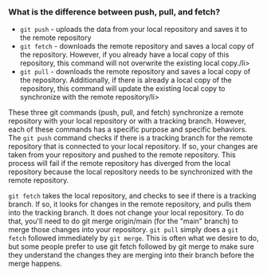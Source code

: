 <h3>What is the difference between push, pull, and fetch?</h3>
<ul>
<li><code>git push</code> - uploads the data from your local repository and saves it to the remote repository</li>
<li><code>git fetch</code> - downloads the remote repository and saves a local copy of the repository. However, if you already have a local copy of this repository, this command will not overwrite the existing local copy./li>
<li><code>git pull</code> - downloads the remote repository and saves a local copy of the repository. Additionally, if there is already a local copy of the repository, this command will update the existing local copy to synchronize with the remote repository/li>
</ul>

<p>These three git commands (push, pull, and fetch) synchronize a remote repository with your local repository or with a tracking branch. However, each of these commands has a specific purpose and specific behaviors. The <code>git push</code> command checks if there is a tracking branch for the remote repository that is connected to your local repository. If so, your changes are taken from your repository and pushed to the remote repository. This process will fail if the remote repository has diverged from the local repository because the local repository needs to be synchronized with the remote repository. 
  
  <code>git fetch</code> takes the local repository, and checks to see if there is a tracking branch.
  If so, it looks for changes in the remote repository, and pulls them into the tracking branch. It does not change your local repository. To do that, you'll need to do git merge origin/main (for the "main" branch) to merge those changes into your repository. 
  <code>git pull</code> simply does a <code>git fetch</code> followed immediately by <code>git merge</code>. This is often what we desire to do, but some people prefer to use git fetch followed by git merge to make sure they understand the changes they are merging into their branch before the merge happens.</p>
